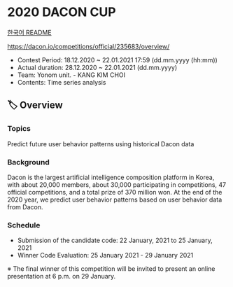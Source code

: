 # 2020 DACON CUP
[한국어 README](https://github.com/Choi-SeoYun/2020DACONCUP/blob/main/README.md)

https://dacon.io/competitions/official/235683/overview/

- Contest Period: 18.12.2020 ~ 22.01.2021 17:59 (dd.mm.yyyy (hh:mm))
- Actual duration: 28.12.2020 ~ 22.01.2021 (dd.mm.yyyy)
- Team: Yonom unit. - KANG KIM CHOI
- Contents: Time series analysis


## 🏷 Overview

### Topics
Predict future user behavior patterns using historical Dacon data

### Background
Dacon is the largest artificial intelligence composition platform in Korea, with about 20,000 members, about 30,000 participating in competitions, 47 official competitions, and a total prize of 370 million won. At the end of the 2020 year, we predict user behavior patterns based on user behavior data from Dacon.

### Schedule
- Submission of the candidate code: 22 January, 2021 to 25 January, 2021
- Winner Code Evaluation: 25 January 2021 - 29 January 2021

※ The final winner of this competition will be invited to present an online presentation at 6 p.m. on 29 January.
